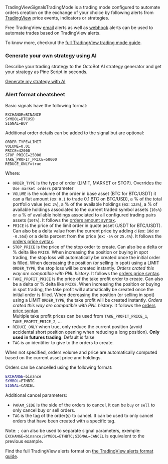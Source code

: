 TradingViewSignalsTradingMode is a trading mode configured to automate orders creation on the 
exchange of your choice by following alerts from 
[TradingView](https://www.tradingview.com/?aff_id=27595) price events, indicators or strategies.

Free TradingView <a target="_blank" rel="noopener" href="https://www.octobot.cloud/en/guides/octobot-interfaces/tradingview/automating-tradingview-free-email-alerts-with-octobot?utm_source=octobot&utm_medium=dk&utm_campaign=regular_open_source_content&utm_content=TradingViewSignalsTradingModeDocs">email</a> 
alerts as well as <a target="_blank" rel="noopener" href="https://www.octobot.cloud/en/guides/octobot-interfaces/tradingview/using-a-webhook?utm_source=octobot&utm_medium=dk&utm_campaign=regular_open_source_content&utm_content=TradingViewSignalsTradingModeDocs">webhook</a>
alerts can be used to automate trades based on TradingView alerts.

To know more, checkout the 
<a target="_blank" rel="noopener" href="https://www.octobot.cloud/en/guides/octobot-trading-modes/tradingview-trading-mode?utm_source=octobot&utm_medium=dk&utm_campaign=regular_open_source_content&utm_content=TradingViewSignalsTradingModeDocs">
full TradingView trading mode guide</a>.

### Generate your own strategy using AI
Describe your trading strategy to the OctoBot AI strategy generator and get your strategy as Pine Script in seconds.
<p class="">
<a class="btn btn-primary waves-effect" 
  href="https://app.octobot.cloud/creator?utm_source=octobot&utm_medium=dk&utm_campaign=regular_open_source_content&utm_content=tv-trading-mode-generate-my-strategy-with-ai"
  target="_blank" rel="noopener">
   Generate my strategy with AI
</a>
</p>

### Alert format cheatsheet
Basic signals have the following format:

```
EXCHANGE=BINANCE
SYMBOL=BTCUSD
SIGNAL=BUY
```

Additional order details can be added to the signal but are optional:

```
ORDER_TYPE=LIMIT
VOLUME=0.01
PRICE=42000
STOP_PRICE=25000
TAKE_PROFIT_PRICE=50000
REDUCE_ONLY=true
```

Where:
- `ORDER_TYPE` is the type of order (LIMIT, MARKET or STOP). Overrides the `Use market orders` parameter
- `VOLUME` is the volume of the order in base asset (BTC for BTC/USDT) it can a flat amount (ex: `0.1` to trade 0.1 BTC on BTC/USD), 
a % of the total portfolio value (ex: `2%`), a % of the available holdings (ex: `12a%`), a % of available holdings associated to the current traded symbol assets (`10s%`) 
or a % of available holdings associated to all configured trading pairs assets (`10t%`). It follows the <a target="_blank" rel="noopener" href="https://www.octobot.cloud/en/guides/octobot-trading-modes/order-amount-syntax?utm_source=octobot&utm_medium=dk&utm_campaign=regular_open_source_content&utm_content=TradingViewSignalsTradingModeDocs">
orders amount syntax</a>.
- `PRICE` is the price of the limit order in quote asset (USDT for BTC/USDT). Can also be a delta value from the current price by adding `d` (ex: `10d` or `-0.55d`) or a delta percent from the price (ex: `-5%` or `25.4%`). It follows the <a target="_blank" rel="noopener" href="https://www.octobot.cloud/en/guides/octobot-trading-modes/order-price-syntax?utm_source=octobot&utm_medium=dk&utm_campaign=regular_open_source_content&utm_content=TradingViewSignalsTradingModeDocs">
orders price syntax</a>.
- `STOP_PRICE` is the price of the stop order to create. Can also be a delta or % delta like `PRICE`. When increasing the position or buying in spot trading, the stop loss will automatically be created once the initial order is filled. When decreasing the position (or selling in spot) using a LIMIT `ORDER_TYPE`, the stop loss will be created instantly. *Orders crated this way are compatible with PNL history.* It follows the <a target="_blank" rel="noopener" href="https://www.octobot.cloud/en/guides/octobot-trading-modes/order-price-syntax?utm_source=octobot&utm_medium=dk&utm_campaign=regular_open_source_content&utm_content=TradingViewSignalsTradingModeDocs">
orders price syntax</a>.
- `TAKE_PROFIT_PRICE` is the price of the take profit order to create. Can also be a delta or % delta like `PRICE`. When increasing the position or buying in spot trading, the take profit will automatically be created once the initial order is filled. When decreasing the position (or selling in spot) using a LIMIT `ORDER_TYPE`, the take profit will be created instantly. *Orders crated this way are compatible with PNL history.* It follows the <a target="_blank" rel="noopener" href="https://www.octobot.cloud/en/guides/octobot-trading-modes/order-price-syntax?utm_source=octobot&utm_medium=dk&utm_campaign=regular_open_source_content&utm_content=TradingViewSignalsTradingModeDocs">
orders price syntax</a>.  
Multiple take profit prices can be used from `TAKE_PROFIT_PRICE_1`, `TAKE_PROFIT_PRICE_2`, ...
- `REDUCE_ONLY` when true, only reduce the current position (avoid accidental short position opening when reducing a long position). **Only used in futures trading**. Default is false
- `TAG` is an identifier to give to the orders to create.

When not specified, orders volume and price are automatically computed based on the current 
asset price and holdings.

Orders can be cancelled using the following format:
``` bash
EXCHANGE=binance
SYMBOL=ETHBTC
SIGNAL=CANCEL
```

Additional cancel parameters:
- `PARAM_SIDE` is the side of the orders to cancel, it can be `buy` or `sell` to only cancel buy or sell orders.
- `TAG` is the tag of the order(s) to cancel. It can be used to only cancel orders that have been created with a specific tag.

Note: `;` can also be used to separate signal parameters, exemple: `EXCHANGE=binance;SYMBOL=ETHBTC;SIGNAL=CANCEL` is equivalent to the previous example.

Find the full TradingView alerts format on
<a target="_blank" rel="noopener" href="https://www.octobot.cloud/en/guides/octobot-interfaces/tradingview/alert-format?utm_source=octobot&utm_medium=dk&utm_campaign=regular_open_source_content&utm_content=TradingViewSignalsTradingModeDocs">
the TradingView alerts format guide</a>.

